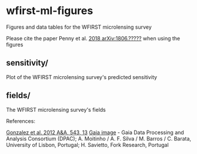 # wfirst-ml-figures
Figures and data tables for the WFIRST microlensing survey

Please cite the paper Penny et al. [2018 arXiv:1806.?????]() when using the figures

## sensitivity/

Plot of the WFIRST microlensing survey's predicted sensitivity


## fields/

The WFIRST microlensing survey's fields

References:

[Gonzalez et al. 2012 A&A, 543, 13](https://ui.adsabs.harvard.edu/#abs/2012A&A...543A..13G)
[Gaia image](https://www.esa.int/spaceinimages/Images/2018/04/Gaia_s_sky_in_colour) - Gaia Data Processing and Analysis Consortium (DPAC); A. Moitinho / A. F. Silva / M. Barros / C. Barata, University of Lisbon, Portugal; H. Savietto, Fork Research, Portugal


